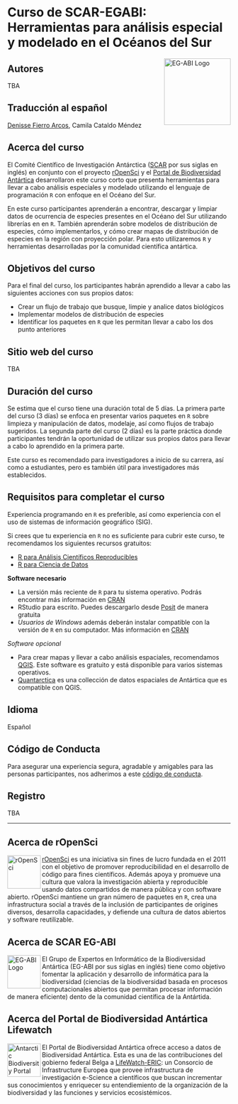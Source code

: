 # Curso de SCAR-EGABI: Herramientas para análisis especial y modelado en el Océanos del Sur

<img src="/images/EGABI_logo.svg" alt="EG-ABI Logo" title="EG-ABI Logo" width="150"  align="right"/>

## Autores
  
TBA

## Traducción al español
  
[Denisse Fierro Arcos](https://github.com/lidefi87/), Camila Cataldo Méndez
  
## Acerca del curso

El Comité Científico de Investigación Antárctica ([SCAR](www.scar.org) por sus siglas en inglés) en conjunto con el proyecto [rOpenSci](https://ropensci.org/) y el [Portal de Biodiversidad Antártica](www.biodiversity.aq) desarrollaron este curso corto que presenta herramientas para llevar a cabo análisis especiales y modelado utilizando el lenguaje de programación `R` con enfoque en el Océano del Sur.  

En este curso participantes aprenderán a encontrar, descargar y limpiar datos de ocurrencia de especies presentes en el Océano del Sur utilizando librerías en en `R`. También aprenderán sobre modelos de distribución de especies, cómo implementarlos, y cómo crear mapas de distribución de especies en la región con proyección polar. Para esto utilizaremos `R` y herramientas desarrolladas por la comunidad científica antártica. 
  
## Objetivos del curso

Para el final del curso, los participantes habrán aprendido a llevar a cabo las siguientes acciones con sus propios datos:  
  
- Crear un flujo de trabajo que busque, limpie y analice datos biológicos
- Implementar modelos de distribución de especies
- Identificar los paquetes en `R` que les permitan llevar a cabo los dos punto anteriores
  
## Sitio web del curso

TBA

## Duración del curso

Se estima que el curso tiene una duración total de 5 días. La primera parte del curso (3 días) se enfoca en presentar varios paquetes en `R` sobre limpieza y manipulación de datos, modelaje, así como flujos de trabajo sugeridos. La segunda parte del curso (2 días) es la parte práctica donde participantes tendrán la oportunidad de utilizar sus propios datos para llevar a cabo lo aprendido en la primera parte.  
  
Este curso es recomendado para investigadores a inicio de su carrera, así como a estudiantes, pero es también útil para investigadores más establecidos.  
  
## Requisitos para completar el curso

Experiencia programando en `R` es preferible, así como experiencia con el uso de sistemas de información geográfico (SIG).  
  
Si crees que tu experiencia en `R` no es suficiente para cubrir este curso, te recomendamos los siguientes recursos gratuitos:  
- [R para Análisis Científicos Reproducibles](https://swcarpentry.github.io/r-novice-gapminder-es/)
- [R para Ciencia de Datos](https://es.r4ds.hadley.nz/)
  
**Software necesario**  
- La versión más reciente de `R` para tu sistema operativo. Podrás encontrar más información en [CRAN](https://cran.r-project.org)  
- RStudio para escrito. Puedes descargarlo desde [Posit](https://posit.co/download/rstudio-desktop/) de manera gratuita
- *Usuarios de Windows* además deberán instalar compatible con la versión de `R` en su computador. Más información en [CRAN](https://cran.r-project.org/bin/windows/Rtools/)  
  
*Software opcional*  
- Para crear mapas y llevar a cabo análisis espaciales, recomendamos [QGIS](https://www.qgis.org/en/site/forusers/download.html). Este software es gratuito y está disponible para varios sistemas operativos.   
- [Quantarctica](https://www.npolar.no/quantarctica/) es una collección de datos espaciales de Antártica que es compatible con QGIS.  
  
## Idioma
  
Español  
  
## Código de Conducta

Para asegurar una experiencia segura, agradable y amigables para las personas participantes, nos adherimos a este [código de conducta](coc.md).  
  
## Registro
   
TBA
  
----

## Acerca de rOpenSci
  
<img src="/images/icon_short_color.svg" alt="rOpenSci" title="rOpenSci Logo" width="75"  align="left"/>
  
[rOpenSci](https://ropensci.org/) es una iniciativa sin fines de lucro fundada en el 2011 con el objetivo de promover reproducibilidad en el desarrollo de código para fines científicos. Además apoya y promueve una cultura que valora la investigación abierta y reproducible usando datos compartidos de manera pública y con software abierto. rOpenSci mantiene un gran número de paquetes en `R`, crea una infrastructura social a través de la inclusión de participantes de origines diversos, desarrolla capacidades, y defiende una cultura de datos abiertos y software reutilizable.  
  
## Acerca de SCAR EG-ABI
  
<img src="/images/EGABI_logo.svg" alt="EG-ABI Logo" title="EG-ABI Logo" width="75"  align="left"/>
  
El Grupo de Expertos en Informático de la Biodiversidad Antártica (EG-ABI por sus siglas en inglés) tiene como objetivo fomentar la aplicación y desarrollo de informática para la biodiversidad (ciencias de la biodiversidad basada en procesos computacionales abiertos que permitan procesar información de manera eficiente) dento de la comunidad científica de la Antártida.  
  
## Acerca del Portal de Biodiversidad Antártica Lifewatch

<img src="/images/AntaBIF_Logo.jpg" alt="Antarctic Biodiversity Portal" title="Antarctic Biodiversity Portal" width="75"  align="left"/>

El Portal de Biodiversidad Antártica ofrece acceso a datos de Biodiversidad Antártica. Esta es una de las contribuciones del gobierno federal Belga a [LifeWatch-ERIC](https://www.lifewatch.eu/): un Consorcio de Infrastructure Europea que provee infrastructura de investigación e-Science a científicos que buscan incrementar sus conocimientos y enriquecer su entendiemiento de la organización de la biodiversidad y las funciones y servicios ecosistémicos.  
  
